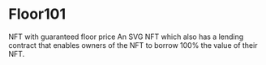 # Floor101
NFT with guaranteed floor price
An SVG NFT which also has a lending contract that enables owners of the NFT to borrow 100% the value of their NFT.
